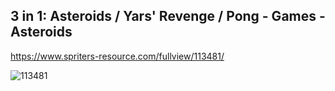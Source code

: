 ## 3 in 1: Asteroids / Yars' Revenge / Pong - Games - Asteroids

https://www.spriters-resource.com/fullview/113481/

![113481](https://github.com/user-attachments/assets/7a57615d-c2de-438b-92b9-e623cfcadb1a)
